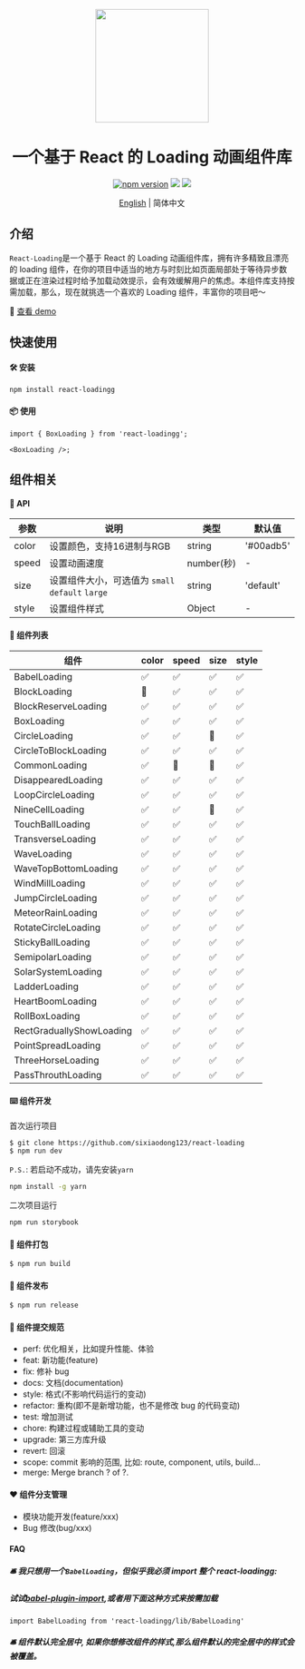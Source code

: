 <p align="center">
  <a href="https://github.com/sixiaodong123/react-loading">
    <img width="200" src="https://github.com/sixiaodong123/react-loading/blob/master/logo.png">
  </a>
</p>

<h1 align="center">一个基于 React 的 Loading 动画组件库</h1>
<div align="center">

[![npm version](https://img.shields.io/npm/v/react-loading)](https://www.npmjs.com/package/react-loadingg) [![](https://img.shields.io/github/license/sixiaodong123/react-loading)](https://github.com/sixiaodong123/react-loading/blob/master/LICENSE) [![](https://img.shields.io/npm/dm/react-loadingg)](https://www.npmjs.com/package/react-loadingg)

[English](https://github.com/sixiaodong123/react-loading) &#124; 简体中文

</div>

## 介绍

`React-Loading`是一个基于 React 的 Loading 动画组件库，拥有许多精致且漂亮的 loading 组件，在你的项目中适当的地方与时刻比如页面局部处于等待异步数据或正在渲染过程时给予加载动效提示，会有效缓解用户的焦虑。本组件库支持按需加载，那么，现在就挑选一个喜欢的 Loading 组件，丰富你的项目吧～

🎉 [查看 demo](http://139.196.82.33:8080/iframe.html?id=demo--demo)

## 快速使用

#### 🛠 安装

```
npm install react-loadingg
```

#### 📦 使用

```
import { BoxLoading } from 'react-loadingg';

<BoxLoading />;
```

## 组件相关

#### 📕 API

| 参数          |  说明        | 类型          | 默认值  |
| ------------ | ------------ | ------------ | ------------ |
| color  | 设置颜色，支持16进制与RGB | string  |  '#00adb5' |
| speed  | 设置动画速度  | number(秒)  | - |
| size   | 设置组件大小，可选值为 `small` `default` `large`  | string  |  'default' |
| style  | 设置组件样式  | Object  |  - |

#### 📝 组件列表

| 组件                 | color | speed | size  | style | 
| -------------------- | ----- | ----- | ----- | ----- | 
| BabelLoading         | ✅    | ✅    | ✅   | ✅    |
| BlockLoading         | 🚧    | ✅    | ✅   | ✅    | 
| BlockReserveLoading  | ✅    | ✅    | ✅   | ✅    | 
| BoxLoading           | ✅    | ✅    | ✅   | ✅    | 
| CircleLoading        | ✅    | ✅    | 🚧   | ✅    | 
| CircleToBlockLoading | ✅    | ✅    | ✅   | ✅    | 
| CommonLoading        | ✅    | 🚧    | 🚧   | ✅    | 
| DisappearedLoading   | ✅    | ✅    | ✅   | ✅    | 
| LoopCircleLoading    | ✅    | ✅    | ✅   | ✅    | 
| NineCellLoading      | ✅    | ✅    | 🚧   | ✅    | 
| TouchBallLoading     | ✅    | ✅    | ✅   | ✅    | 
| TransverseLoading    | ✅    | ✅    | ✅   | ✅    | 
| WaveLoading          | ✅    | ✅    | ✅   | ✅    | 
| WaveTopBottomLoading | ✅    | ✅    | ✅   | ✅    | 
| WindMillLoading      | ✅    | ✅    | ✅   | ✅    | 
| JumpCircleLoading    | ✅    | ✅    | ✅   | ✅    | 
| MeteorRainLoading    | ✅    | ✅    | ✅   | ✅    | 
| RotateCircleLoading  | ✅    | ✅    | ✅   | ✅    | 
| StickyBallLoading    | ✅    | ✅    | ✅   | ✅    | 
| SemipolarLoading     | ✅    | ✅    | ✅   | ✅    | 
| SolarSystemLoading   | ✅    | ✅    | ✅   | ✅    |
| LadderLoading        | ✅    | ✅    | ✅   | ✅    |
| HeartBoomLoading     | ✅    | ✅    | ✅   | ✅    |
| RollBoxLoading       | ✅    | ✅    | ✅   | ✅    |
| RectGraduallyShowLoading   | ✅    | ✅    | ✅   | ✅    |
| PointSpreadLoading   | ✅    | ✅    | ✅   | ✅    |
| ThreeHorseLoading   | ✅    | ✅    | ✅   | ✅    |
| PassThrouthLoading   | ✅    | ✅    | ✅   | ✅    |
#### ⌨️ 组件开发

首次运行项目
```bash
$ git clone https://github.com/sixiaodong123/react-loading
$ npm run dev
```

`P.S.`: 若启动不成功，请先安装`yarn`
```bash
npm install -g yarn
```

二次项目运行

```bash
npm run storybook
```

#### 🔨 组件打包

```bash
$ npm run build
```

#### 🎉 组件发布

```bash
$ npm run release
```

#### 🤝 组件提交规范

- perf: 优化相关，比如提升性能、体验
- feat: 新功能(feature)
- fix: 修补 bug
- docs: 文档(documentation)
- style: 格式(不影响代码运行的变动)
- refactor: 重构(即不是新增功能，也不是修改 bug 的代码变动)
- test: 增加测试
- chore: 构建过程或辅助工具的变动
- upgrade: 第三方库升级
- revert: 回滚
- scope: commit 影响的范围, 比如: route, component, utils, build...
- merge: Merge branch ? of ?.

#### ❤️ 组件分支管理

- 模块功能开发(feature/xxx)
- Bug 修改(bug/xxx)

#### FAQ
##### 🛎 我只想用一个```BabelLoading```，但似乎我必须 import 整个 react-loadingg:
##### 试试[babel-plugin-import](https://github.com/ant-design/babel-plugin-import),或者用下面这种方式来按需加载

```
import BabelLoading from 'react-loadingg/lib/BabelLoading'
```
  
##### 🛎 组件默认完全居中, 如果你想修改组件的样式,那么组件默认的完全居中的样式会被覆盖。

